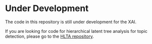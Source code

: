 # Under Development

The code in this repository is still under development for the XAI.  

If you are looking for code for hierarchical latent tree analysis for topic detection, please go to the [HLTA repository](https://github.com/kmpoon/hlta).


